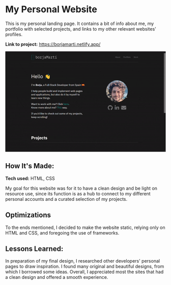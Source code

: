 # My Personal Website
This is my personal landing page. It contains a bit of info about me, my portfolio with selected projects, and links to my other relevant websites' profiles.

**Link to project:** https://borjamarti.netlify.app/

<img src="img/showcase.gif" alt="Gif showing the web design and style.">

## How It's Made:

**Tech used:** HTML, CSS

My goal for this website was for it to have a clean design and be light on resource use, since its function is as a hub to connect to my different personal accounts and a curated selection of my projects.

## Optimizations

To the ends mentioned, I decided to make the website static, relying only on HTML and CSS, and foregoing the use of frameworks.

## Lessons Learned:

In preparation of my final design, I researched other developers' personal pages to draw inspiration. I found many original and beautiful designs, from which I borrowed some ideas. Overall, I appreciated most the sites that had a clean design and offered a smooth experience.
